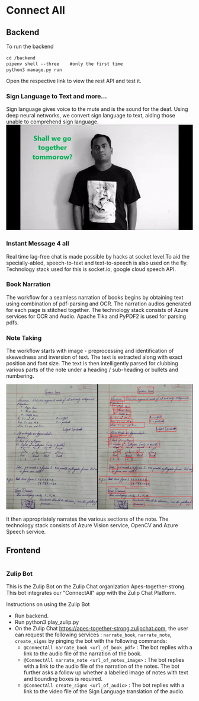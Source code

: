 # Connect All

## Backend

To run the backend

```shell
cd /backend
pipenv shell --three    #only the first time
python3 manage.py run
```

Open the respective link to view the rest API and test it.

### Sign Language to Text and more...

Sign language gives voice to the mute and is the sound for the deaf. Using deep neural networks, we convert sign language to text, aiding those unable to comprehend sign language. 
![Sign Language Example](https://raw.githubusercontent.com/hackabit19/Apes_together_strong/master/backend/app/main/utils/toSignTranslator/ISL_Gifs/shall%20we%20go%20together%20tommorow.gif)

### Instant Message 4 all

Real time lag-free chat is made possible by hacks at socket level.To aid the specially-abled, speech-to-text and text-to-speech is also used on the fly. Technology stack used for this is socket.io, google cloud speech API.

### Book Narration

The workflow for a seamless narration of books begins by obtaining text using combination of pdf-parsing and OCR. The narration audios generated for each page is stitched together. The technology stack consists of Azure services for OCR and Audio. Apache Tika and PyPDF2 is used for parsing pdfs.

### Note Taking

The workflow starts with image - preprocessing and identification of skewedness and inversion of text. The text is extracted along with exact position and font size. The text is then intelligently parsed for clubbing various parts of the note under a heading / sub-heading or bullets and numbering.

![Note Example](https://raw.githubusercontent.com/hackabit19/Apes_together_strong/master/all_inputs/notes/note_ex.png)

It then appropriately narrates the various sections of the note. The technology stack consists of Azure Vision service, OpenCV and Azure Speech service.

## Frontend

```
```

### Zulip Bot

This is the Zulip Bot on the Zulip Chat organization Apes-together-strong. This bot integrates our "ConnectAll" app with the Zulip Chat Platform.

Instructions on using the Zulip Bot
- Run backend.
- Run python3 play_zulip.py
- On the Zulip Chat https://apes-together-strong.zulipchat.com, the user can request the following services : `narrate_book`, `narrate_note`, `create_signs` by pinging the bot with the following commands: 
    - `@ConnectAll narrate_book <url_of_book_pdf>` : The bot replies with a link to the audio file of the narration of the book.
    - `@ConnectAll narrate_note <url_of_notes_image>` : The bot replies with a link to the audio file of the narration of the notes. The bot further asks a follow up whether a labelled image of notes with text and bounding boxes is required.
    - `@ConnectAll create_signs <url_of_audio>` : The bot replies with a link to the video file of the Sign Language translation of the audio.
